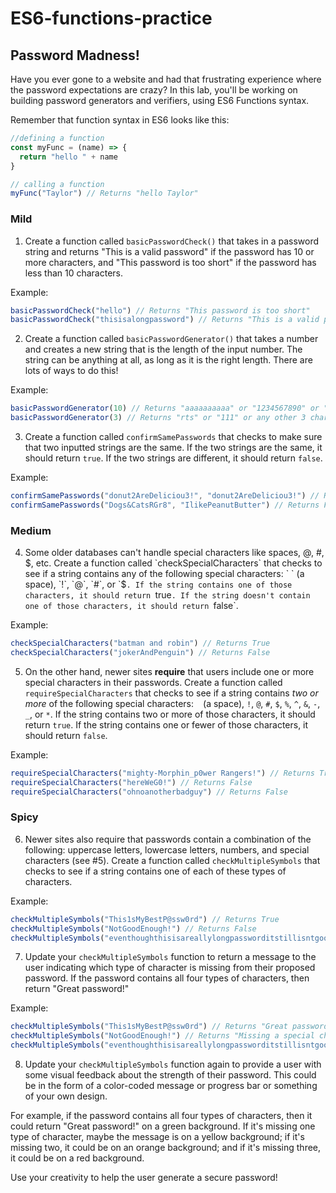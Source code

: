 # ES6-functions-practice

## Password Madness!

Have you ever gone to a website and had that frustrating experience where the password expectations are crazy? In this lab, you'll be working on building password generators and verifiers, using ES6 Functions syntax.

Remember that function syntax in ES6 looks like this:

```js
//defining a function
const myFunc = (name) => {
  return "hello " + name
}

// calling a function
myFunc("Taylor") // Returns "hello Taylor"
```

### Mild
1. Create a function called `basicPasswordCheck()` that takes in a password string and returns "This is a valid password" if the password has 10 or more characters, and "This password is too short" if the password has less than 10 characters.

Example:

```js
basicPasswordCheck("hello") // Returns "This password is too short"
basicPasswordCheck("thisisalongpassword") // Returns "This is a valid password"

```

2. Create a function called `basicPasswordGenerator()` that takes a number and creates a new string that is the length of the input number. The string can be anything at all, as long as it is the right length. There are lots of ways to do this!

Example:

```js
basicPasswordGenerator(10) // Returns "aaaaaaaaaa" or "1234567890" or "ab4jo012d4" or any other 10 character string.
basicPasswordGenerator(3) // Returns "rts" or "111" or any other 3 character string.

```

3. Create a function called `confirmSamePasswords` that checks to make sure that two inputted strings are the same. If the two strings are the same, it should return `true`. If the two strings are different, it should return `false`.

Example:

```js
confirmSamePasswords("donut2AreDeliciou3!", "donut2AreDeliciou3!") // Returns True
confirmSamePasswords("Dogs&CatsRGr8", "IlikePeanutButter") // Returns False

```

### Medium

4. Some older databases can't handle special characters like spaces, @, #, $, etc. Create a function called `checkSpecialCharacters` that checks to see if a string contains any of the following special characters: ` ` (a space), `!`, `@`, `#`, or `$`. If the string contains one of those characters, it should return `true`. If the string doesn't contain one of those characters, it should return `false`.

Example:

```js
checkSpecialCharacters("batman and robin") // Returns True
checkSpecialCharacters("jokerAndPenguin") // Returns False

```

5. On the other hand, newer sites **require** that users include one or more special characters in their passwords. Create a function called `requireSpecialCharacters` that checks to see if a string contains _two or more_ of the following special characters: ` ` (a space), `!`, `@`, `#`, `$`, `%`, `^`, `&`, `-`, `_`, or `*`. If the string contains two or more of those characters, it should return `true`. If the string contains one or fewer of those characters, it should return `false`.

Example:

```js
requireSpecialCharacters("mighty-Morphin_p0wer Rangers!") // Returns True
requireSpecialCharacters("hereWeG0!") // Returns False
requireSpecialCharacters("ohnoanotherbadguy") // Returns False

```

### Spicy

6. Newer sites also require that passwords contain a combination of the following: uppercase letters, lowercase letters, numbers, and special characters (see #5). Create a function called `checkMultipleSymbols` that checks to see if a string contains one of each of these types of characters.

Example:

```js
checkMultipleSymbols("This1sMyBestP@ssw0rd") // Returns True
checkMultipleSymbols("NotGoodEnough!") // Returns False
checkMultipleSymbols("eventhoughthisisareallylongpassworditstillisntgoodenough") // Returns False

```

7. Update your `checkMultipleSymbols` function to return a message to the user indicating which type of character is missing from their proposed password. If the password contains all four types of characters, then return "Great password!"

Example:

```js
checkMultipleSymbols("This1sMyBestP@ssw0rd") // Returns "Great password"
checkMultipleSymbols("NotGoodEnough!") // Returns "Missing a special character"
checkMultipleSymbols("eventhoughthisisareallylongpassworditstillisntgoodenough") // Returns "Missing a capital letter, a number, and a special character"

```

8. Update your `checkMultipleSymbols` function again to provide a user with some visual feedback about the strength of their password. This could be in the form of a color-coded message or progress bar or something of your own design.

For example, if the password contains all four types of characters, then it could return "Great password!" on a green background. If it's missing one type of character, maybe the message is on a yellow background; if it's missing two, it could be on an orange background; and if it's missing three, it could be on a red background.

Use your creativity to help the user generate a secure password!

